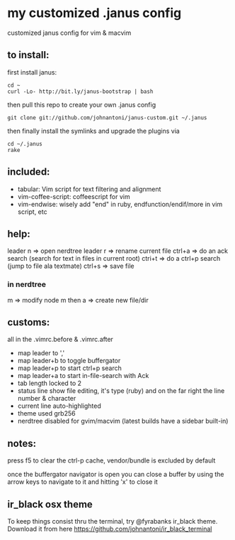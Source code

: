 # my customized .janus config

customized janus config for vim & macvim

## to install:

first install janus: 

    cd ~
    curl -Lo- http://bit.ly/janus-bootstrap | bash

then pull this repo to create your own .janus config

    git clone git://github.com/johnantoni/janus-custom.git ~/.janus

then finally install the symlinks and upgrade the plugins via

    cd ~/.janus
    rake

## included:

* tabular: Vim script for text filtering and alignment
* vim-coffee-script: coffeescript for vim
* vim-endwise: wisely add "end" in ruby, endfunction/endif/more in vim script, etc

## help:

leader n => open nerdtree
leader r => rename current file
ctrl+a => do an ack search (search for text in files in current root)
ctri+t => do a ctrl+p search (jump to file ala textmate)
ctrl+s => save file

### in nerdtree

m => modify node
m then a => create new file/dir

## customs:

all in the .vimrc.before & .vimrc.after

* map leader to ','
* map leader+b to toggle buffergator
* map leader+p to start ctrl+p search
* map leader+a to start in-file-search with Ack
* tab length locked to 2
* status line show file editing, it's type (ruby) and on the far right the line number & character
* current line auto-highlighted
* theme used grb256
* nerdtree disabled for gvim/macvim (latest builds have a sidebar
  built-in)

## notes:

press f5 to clear the ctrl-p cache, vendor/bundle is excluded by default

once the buffergator navigator is open you can close a buffer by using the arrow keys to navigate to it and hitting 'x' to close it

## ir_black osx theme

To keep things consist thru the terminal, try @fyrabanks ir_black theme. Download it from here https://github.com/johnantoni/ir_black_terminal
